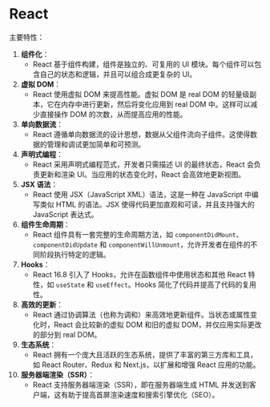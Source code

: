 # React

主要特性：

1. **组件化**：
   * React 基于组件构建，组件是独立的、可复用的 UI 模块。每个组件可以包含自己的状态和逻辑，并且可以组合成更复杂的 UI。
2. **虚拟 DOM**：
   * React 使用虚拟 DOM 来提高性能。虚拟 DOM 是 real DOM 的轻量级副本，它在内存中进行更新，然后将变化应用到 real DOM 中。这样可以减少直接操作 DOM 的次数，从而提高应用的性能。
3. **单向数据流**：
   * React 遵循单向数据流的设计思想，数据从父组件流向子组件。这使得数据的管理和调试更加简单和可预测。
4. **声明式编程**：
   * React 采用声明式编程范式，开发者只需描述 UI 的最终状态，React 会负责更新和渲染 UI。当应用的状态变化时，React 会高效地更新视图。
5. **JSX 语法**：
   * React 使用 JSX（JavaScript XML）语法，这是一种在 JavaScript 中编写类似 HTML 的语法。JSX 使得代码更加直观和可读，并且支持强大的 JavaScript 表达式。
6. **组件生命周期**：
   * React 组件具有一套完整的生命周期方法，如 `componentDidMount`、`componentDidUpdate` 和 `componentWillUnmount`，允许开发者在组件的不同阶段执行特定的逻辑。
7. **Hooks**：
   * React 16.8 引入了 Hooks，允许在函数组件中使用状态和其他 React 特性，如 `useState` 和 `useEffect`。Hooks 简化了代码并提高了代码的复用性。
8. **高效的更新**：
   * React 通过协调算法（也称为调和）来高效地更新组件。当状态或属性变化时，React 会比较新的虚拟 DOM 和旧的虚拟 DOM，并仅应用实际更改的部分到 real DOM。
9. **生态系统**：
   * React 拥有一个庞大且活跃的生态系统，提供了丰富的第三方库和工具，如 React Router、Redux 和 Next.js，以扩展和增强 React 应用的功能。
10. **服务器端渲染（SSR）**：
    * React 支持服务器端渲染（SSR），即在服务器端生成 HTML 并发送到客户端，这有助于提高首屏渲染速度和搜索引擎优化（SEO）。



